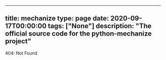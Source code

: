 
---
title: mechanize
type: page
date: 2020-09-17T00:00:00
tags: ["None"]
description: "The official source code for the python-mechanize project"
---


404: Not Found